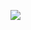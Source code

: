![](https://jrttwbkvcfohqzcikdef.supabase.co/storage/v1/object/public/assets/images/2df434d2136042bf8b4c6abba027366a.png)
